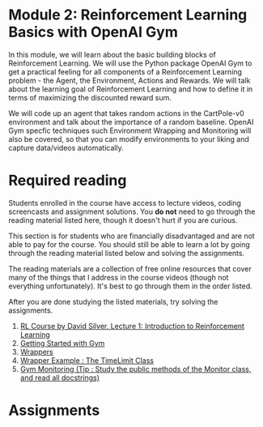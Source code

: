 # Module 2: Reinforcement Learning Basics with OpenAI Gym

In this module, we will learn about the basic building blocks of Reinforcement Learning. We will use the Python package 
OpenAI Gym to get a practical feeling for all components of a Reinforcement Learning problem - the Agent, the Environment, 
Actions and Rewards. We will talk about the learning goal of Reinforcement Learning and how to define it in terms of maximizing 
the discounted reward sum. 

We will code up an agent that takes random actions in the CartPole-v0 environment and talk about the importance of a random 
baseline. OpenAI Gym specfic techniques such Environment Wrapping and Monitoring will also be covered, so that you can 
modify environments to your liking and capture data/videos automatically.

# Required reading

Students enrolled in the course have access to lecture videos, coding screencasts and assignment solutions. You **do not** need to 
go through the reading material listed here, though it doesn't hurt if you are curious.

This section is for students who are financially disadvantaged and are not able to pay for the course. You should still be able 
to learn a lot by going through the reading material listed below and solving the assignments.

The reading materials are a collection of free online resources that cover many of the things that I address in the course videos (though not everything 
unfortunately). It's best to go through them in the order listed. 

After you are done studying the listed materials, try solving the assignments.

1. [RL Course by David Silver, Lecture 1: Introduction to Reinforcement Learning](https://www.youtube.com/watch?v=2pWv7GOvuf0)
2. [Getting Started with Gym](https://gym.openai.com/docs/#getting-started-with-gym)
3. [Wrappers](https://github.com/openai/gym/blob/master/gym/wrappers/README.md)
4. [Wrapper Example : The TimeLimit Class](https://github.com/openai/gym/blob/master/gym/wrappers/time_limit.py)
5. [Gym Monitoring (Tip : Study the public methods of the Monitor class, and read all docstrings)](https://github.com/openai/gym/blob/master/gym/wrappers/monitor.py)
 

# Assignments
